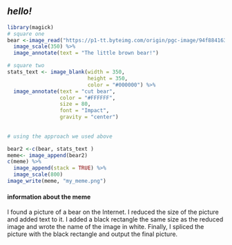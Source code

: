 ## *hello!*
```r
library(magick)
# square one
bear <-image_read("https://p1-tt.byteimg.com/origin/pgc-image/94f8841639a246e8a293b2b1ad9543f6") %>%
  image_scale(350) %>%
  image_annotate(text = "The little brown bear!") 

# square two
stats_text <- image_blank(width = 350, 
                          height = 350, 
                          color = "#000000") %>%
  image_annotate(text = "cut bear",
                 color = "#FFFFFF",
                 size = 80,
                 font = "Impact",
                 gravity = "center")
                
              
# using the approach we used above

bear2 <-c(bear, stats_text )
meme<- image_append(bear2)
c(meme) %>%
  image_append(stack = TRUE) %>%
  image_scale(800)
image_write(meme, "my_meme.png")
```
#### information about the meme
I found a picture of a bear on the Internet. I reduced the size of the picture and added text to it. I added a black rectangle the same size as the reduced image and wrote the name of the image in white. Finally, I spliced the picture with the black rectangle and output the final picture.


